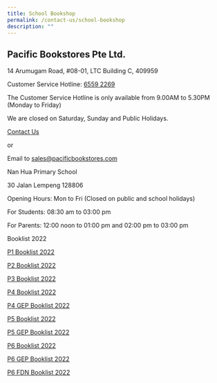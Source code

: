 ```yaml
---
title: School Bookshop
permalink: /contact-us/school-bookshop
description: ""
---
```

Pacific Bookstores Pte Ltd.
---------------------------

14 Arumugam Road, #08-01, LTC Building C, 409959

Customer Service Hotline: [6559 2269](tel:65592269)

The Customer Service Hotline is only available from 9.00AM to 5.30PM (Monday to Friday)

We are closed on Saturday, Sunday and Public Holidays.

[Contact Us](https://www.pacificbookstores.com/CMS/ContactUs)

or

Email to [sales@pacificbookstores.com](mailto:sales@pacificbookstores.com)

Nan Hua Primary School

30 Jalan Lempeng 128806

Opening Hours: Mon to Fri (Closed on public and school holidays)

For Students: 08:30 am to 03:00 pm

For Parents: 12:00 noon to 01:00 pm and 02:00 pm to 03:00 pm

Booklist 2022

[P1 Booklist 2022](https://nanhuapri.moe.edu.sg/qql/slot/u732/Contact%20Us/School%20Bookshop/2022/NHPS%202022%20P1%20Booklist.pdf)

[P2 Booklist 2022](https://nanhuapri.moe.edu.sg/qql/slot/u732/Contact%20Us/School%20Bookshop/2022/NHPS%202022%20P2%20final.pdf)

[P3 Booklist 2022](https://nanhuapri.moe.edu.sg/qql/slot/u732/Contact%20Us/School%20Bookshop/2022/NHPS%202022%20P3%20final.pdf)

[P4 Booklist 2022](https://nanhuapri.moe.edu.sg/qql/slot/u732/Contact%20Us/School%20Bookshop/2022/NHPS%202022%20P4%20final.pdf)

[P4 GEP Booklist 2022](https://nanhuapri.moe.edu.sg/qql/slot/u732/Contact%20Us/School%20Bookshop/2022/NHPS%202022%20P4%20GEP%20final.pdf)

[P5 Booklist 2022](https://nanhuapri.moe.edu.sg/qql/slot/u732/Contact%20Us/School%20Bookshop/2022/NHPS%202022%20P5%20final.pdf)

[P5 GEP Booklist 2022](https://nanhuapri.moe.edu.sg/qql/slot/u732/Contact%20Us/School%20Bookshop/2022/NHPS%202022%20P5GEP%20final.pdf)

[P6 Booklist 2022](https://nanhuapri.moe.edu.sg/qql/slot/u732/Contact%20Us/School%20Bookshop/2022/NHPS%202022%20P6%20final.pdf)

[P6 GEP Booklist 2022](https://nanhuapri.moe.edu.sg/qql/slot/u732/Contact%20Us/School%20Bookshop/2022/NHPS%202022%20P6GEP%20final.pdf)

[P6 FDN Booklist 2022](https://nanhuapri.moe.edu.sg/qql/slot/u732/Contact%20Us/School%20Bookshop/2022/NHPS%202022%20P6FDN%20final.pdf)